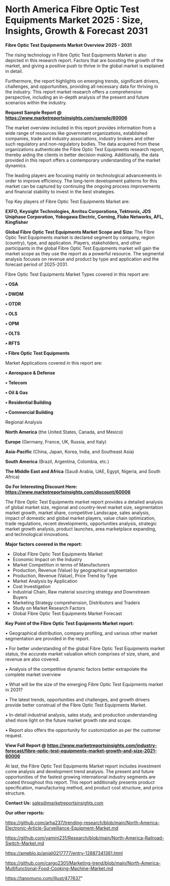 # North America Fibre Optic Test Equipments Market 2025 : Size, Insights, Growth & Forecast 2031

<Strong> Fibre Optic Test Equipments Market Overview 2025 - 2031</strong>

The rising technology in Fibre Optic Test Equipments Market is also depicted in this research report. Factors that are boosting the growth of the market, and giving a positive push to thrive in the global market is explained in detail.

Furthermore, the report highlights on emerging trends, significant drivers, challenges, and opportunities, providing all necessary data for thriving in the industry. This report market research offers a comprehensive perspective, including an in-depth analysis of the present and future scenarios within the industry.

<strong>Request Sample Report @ <a href=https://www.marketreportsinsights.com/sample/60006>https://www.marketreportsinsights.com/sample/60006</a></strong>

The market overview included in this report provides information from a wide range of resources like government organizations, established companies, trade and industry associations, industry brokers and other such regulatory and non-regulatory bodies. The data acquired from these organizations authenticate the Fibre Optic Test Equipments research report, thereby aiding the clients in better decision making. Additionally, the data provided in this report offers a contemporary understanding of the market dynamics.

The leading players are focusing mainly on technological advancements in order to improve efficiency. The long-term development patterns for this market can be captured by continuing the ongoing process improvements and financial stability to invest in the best strategies.

Top Key players of Fibre Optic Test Equipments Market are:

<strong>EXFO, Keysight Technologies, Anritsu Corporationa, Tektronix, JDS Uniphase Corporation, Yokogawa Electric, Corning, Fluke Networks, AFL, Kingfisher</strong>

<strong><b>Global Fibre Optic Test Equipments Market Scope and Size:</b></strong>
The Fibre Optic Test Equipments market is declared segment by company, region (country), type, and application. Players, stakeholders, and other participants in the global Fibre Optic Test Equipments market will gain the market scope as they use the report as a powerful resource. The segmental analysis focuses on revenue and product by type and application and the forecast period of 2025-2031.

Fibre Optic Test Equipments Market Types covered in this report are:

<strong>• OSA

• DWDM

• OTDR

• OLS

• OPM

• OLTS

• RFTS

• Fibre Optic Test Equipments</strong>

Market Applications covered in this report are:

<strong>• Aerospace & Defense

• Telecom

• Oil & Gas

• Residential Building

• Commercial Building</strong> 

Regional Analysis

<strong>North America</strong> (the United States, Canada, and Mexico)

<strong>Europe</strong> (Germany, France, UK, Russia, and Italy)

<strong>Asia-Pacific</strong> (China, Japan, Korea, India, and Southeast Asia)

<strong>South America</strong> (Brazil, Argentina, Colombia, etc.)

<strong>The Middle East and Africa</strong> (Saudi Arabia, UAE, Egypt, Nigeria, and South Africa)

<strong>Go For Interesting Discount Here: <a href=https://www.marketreportsinsights.com/discount/60006>https://www.marketreportsinsights.com/discount/60006</a></strong>

The Fibre Optic Test Equipments market report provides a detailed analysis of global market size, regional and country-level market size, segmentation market growth, market share, competitive Landscape, sales analysis, impact of domestic and global market players, value chain optimization, trade regulations, recent developments, opportunities analysis, strategic market growth analysis, product launches, area marketplace expanding, and technological innovations.

<strong><b>Major factors covered in the report:</b></strong>
<ul>
  <li>Global Fibre Optic Test Equipments Market </li>
  <li>Economic Impact on the Industry</li>
  <li>Market Competition in terms of Manufacturers</li>
  <li>Production, Revenue (Value) by geographical segmentation</li>
  <li>Production, Revenue (Value), Price Trend by Type</li>
  <li>Market Analysis by Application</li>
  <li>Cost Investigation</li>
  <li>Industrial Chain, Raw material sourcing strategy and Downstream Buyers</li>
  <li>Marketing Strategy comprehension, Distributors and Traders</li>
  <li>Study on Market Research Factors</li>
  <li>Global Fibre Optic Test Equipments Market Forecast</li>
</ul>

<strong><b>Key Point of the Fibre Optic Test Equipments Market report:</b></strong>

• Geographical distribution, company profiling, and various other market segmentation are provided in the report.

• For better understanding of the global Fibre Optic Test Equipments market status, the accurate market valuation which comprises of size, share, and revenue are also covered.

• Analysis of the competitive dynamic factors better extrapolate the complete market overview

• What will be the size of the emerging Fibre Optic Test Equipments market in 2031?

• The latest trends, opportunities and challenges, and growth drivers provide better construal of the Fibre Optic Test Equipments Market.

• In-detail industrial analysis, sales study, and production understanding shed more light on the future market growth rate and scope.

• Report also offers the opportunity for customization as per the customer request.

<strong><b>View Full Report @ <a href=https://www.marketreportsinsights.com/industry-forecast/fibre-optic-test-equipments-market-growth-and-size-2021-60006>https://www.marketreportsinsights.com/industry-forecast/fibre-optic-test-equipments-market-growth-and-size-2021-60006</a></b></strong>


At last, the Fibre Optic Test Equipments Market report includes investment come analysis and development trend analysis. The present and future opportunities of the fastest growing international industry segments are coated throughout this report. This report additionally presents product specification, manufacturing method, and product cost structure, and price structure.

<strong>Contact Us:</strong>
sales@marketreportsinsights.com

<strong>Our other reports:</strong>

<a href=https://github.com/arha237/trending-research/blob/main/North-America-Electronic-Article-Surveillance-Equipment-Market.md>https://github.com/arha237/trending-research/blob/main/North-America-Electronic-Article-Surveillance-Equipment-Market.md</a>

<a href=https://github.com/yamini231/Research/blob/main/North-America-Railroad-Switch-Market.md>https://github.com/yamini231/Research/blob/main/North-America-Railroad-Switch-Market.md</a>

<a href=https://ameblo.jp/anjali0217777/entry-12887341361.html>https://ameblo.jp/anjali0217777/entry-12887341361.html</a>

<a href=https://github.com/cargo2301/Marketing-trend/blob/main/North-America-Multifunctional-Food-Cooking-Machine-Market.md>https://github.com/cargo2301/Marketing-trend/blob/main/North-America-Multifunctional-Food-Cooking-Machine-Market.md</a>

<a href=https://tanomuno.com/illust/477637>https://tanomuno.com/illust/477637</a>"
